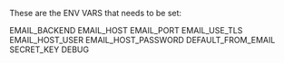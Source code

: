 These are the ENV VARS that needs to be set:

EMAIL_BACKEND
EMAIL_HOST
EMAIL_PORT
EMAIL_USE_TLS
EMAIL_HOST_USER
EMAIL_HOST_PASSWORD
DEFAULT_FROM_EMAIL
SECRET_KEY
DEBUG